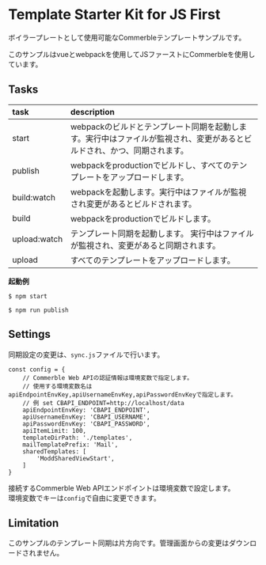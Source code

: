 # Template Starter Kit for JS First

ボイラープレートとして使用可能なCommerbleテンプレートサンプルです。

このサンプルはvueとwebpackを使用してJSファーストにCommerbleを使用しています。

## Tasks

|     task     |                                                       description                                                       |
| :----------- | :---------------------------------------------------------------------------------------------------------------------- |
| start        | webpackのビルドとテンプレート同期を起動します。実行中はファイルが監視され、変更があるとビルドされ、かつ、同期されます。 |
| publish      | webpackをproductionでビルドし、すべてのテンプレートをアップロードします。                                               |
| build:watch  | webpackを起動します。実行中はファイルが監視され変更があるとビルドされます。                                             |
| build        | webpackをproductionでビルドします。                                                                                     |
| upload:watch | テンプレート同期を起動します。 実行中はファイルが監視され、変更があると同期されます。                                   |
| upload       | すべてのテンプレートをアップロードします。                                                                              |

**起動例**

```
$ npm start
```

```
$ npm run publish
```

## Settings

同期設定の変更は、`sync.js`ファイルで行います。

```
const config = {
    // Commerble Web APIの認証情報は環境変数で指定します。
    // 使用する環境変数名は apiEndpointEnvKey,apiUsernameEnvKey,apiPasswordEnvKeyで指定します。
    // 例 set CBAPI_ENDPOINT=http://localhost/data
    apiEndpointEnvKey: 'CBAPI_ENDPOINT',
    apiUsernameEnvKey: 'CBAPI_USERNAME',
    apiPasswordEnvKey: 'CBAPI_PASSWORD',
    apiItemLimit: 100,
    templateDirPath: './templates',
    mailTemplatePrefix: 'Mail',
    sharedTemplates: [
        'ModdSharedViewStart',
    ]
}
```

接続するCommerble Web APIエンドポイントは環境変数で設定します。  
環境変数でキーは`config`で自由に変更できます。

## Limitation

このサンプルのテンプレート同期は片方向です。管理画面からの変更はダウンロードされません。

